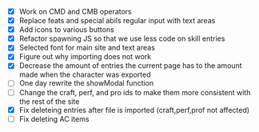 - [x] Work on CMD and CMB operators
- [x] Replace feats and special abils regular input with text areas
- [x] Add icons to various buttons
- [x] Refactor spawning JS so that we use less code on skill entries
- [x] Selected font for main site and text areas
- [x] Figure out why importing does not work
- [x] Decrease the amount of entries the current page has to the amount made when the character was exported
- [ ] One day rewrite the showModal function
- [ ] Change the craft, perf, and pro ids to make them more consistent with the rest of the site
- [x] Fix deleteing entries after file is imported (craft,perf,prof not affected)
- [ ] Fix deleting AC items
